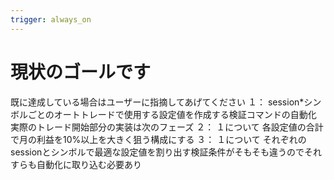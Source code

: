 ```yaml
---
trigger: always_on
---
```


# 現状のゴールです
既に達成している場合はユーザーに指摘してあげてください
１：
session*シンボルごとのオートトレードで使用する設定値を作成する検証コマンドの自動化
実際のトレード開始部分の実装は次のフェーズ
２：
１について
各設定値の合計で月の利益を10%以上を大きく狙う構成にする
３：
１について
それぞれのsessionとシンボルで最適な設定値を割り出す検証条件がそもそも違うのでそれすらも自動化に取り込む必要あり